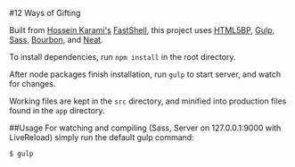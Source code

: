 #12 Ways of Gifting

Built from [Hossein Karami's](https://github.com/HosseinKarami) [FastShell](https://github.com/HosseinKarami/fastshell),
this project uses [HTML5BP](http://html5boilerplate.com/), [Gulp](http://gulpjs.com/), [Sass](http://gulpjs.com/), [Bourbon](http://bourbon.io/), and [Neat](http://neat.bourbon.io/).

To install dependencies, run `npm install` in the root directory.

After node packages finish installation, run `gulp` to start server, and watch for changes.

Working files are kept in the `src` directory, and minified into production files found in the `app` directory.

##Usage
For watching and compiling (Sass, Server on 127.0.0.1:9000 with LiveReload) simply run the default gulp command:

```
$ gulp
```